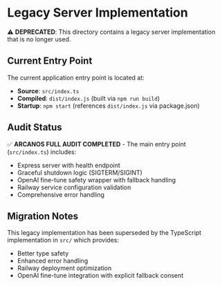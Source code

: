 # Legacy Server Implementation

⚠️ **DEPRECATED**: This directory contains a legacy server implementation that is no longer used.

## Current Entry Point
The current application entry point is located at:
- **Source**: `src/index.ts`
- **Compiled**: `dist/index.js` (built via `npm run build`)
- **Startup**: `npm start` (references `dist/index.js` via package.json)

## Audit Status
✅ **ARCANOS FULL AUDIT COMPLETED** - The main entry point (`src/index.ts`) includes:
- Express server with health endpoint
- Graceful shutdown logic (SIGTERM/SIGINT)
- OpenAI fine-tune safety wrapper with fallback handling
- Railway service configuration validation
- Comprehensive error handling

## Migration Notes
This legacy implementation has been superseded by the TypeScript implementation in `src/` which provides:
- Better type safety
- Enhanced error handling
- Railway deployment optimization
- OpenAI fine-tune integration with explicit fallback consent